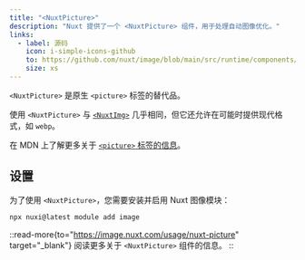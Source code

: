 ```yaml
---
title: "<NuxtPicture>"
description: "Nuxt 提供了一个 <NuxtPicture> 组件，用于处理自动图像优化。"
links:
  - label: 源码
    icon: i-simple-icons-github
    to: https://github.com/nuxt/image/blob/main/src/runtime/components/NuxtPicture.vue
    size: xs
---
```


`<NuxtPicture>` 是原生 `<picture>` 标签的替代品。

使用 `<NuxtPicture>` 与 [`<NuxtImg>`](/docs/api/components/nuxt-img) 几乎相同，但它还允许在可能时提供现代格式，如 `webp`。

在 MDN 上了解更多关于 [`<picture>` 标签的信息](https://developer.mozilla.org/en-US/docs/Web/HTML/Element/picture)。

## 设置

为了使用 `<NuxtPicture>`，您需要安装并启用 Nuxt 图像模块：

```bash [Terminal]
npx nuxi@latest module add image
```

::read-more{to="https://image.nuxt.com/usage/nuxt-picture" target="_blank"}
阅读更多关于 `<NuxtPicture>` 组件的信息。
::